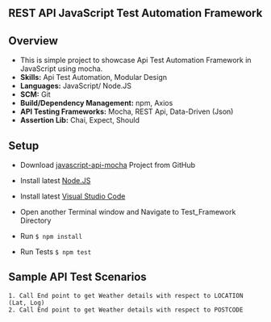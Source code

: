 ## REST API JavaScript Test Automation Framework 

## Overview
* This is simple project to showcase Api Test Automation Framework in JavaScript using mocha.
* **Skills:** Api Test Automation, Modular Design
* **Languages:** JavaScript/ Node.JS
* **SCM:** Git
* **Build/Dependency Management:** npm, Axios
* **API Testing Frameworks:** Mocha, REST Api, Data-Driven (Json)
* **Assertion Lib:** Chai, Expect, Should

## Setup
* Download [javascript-api-mocha](https://github.com/happyali/techTask.git) Project from GitHub
* Install latest [Node.JS](https://nodejs.org/en/download/)
* Install latest [Visual Studio Code](https://code.visualstudio.com/download)


* Open another Terminal window and Navigate to Test_Framework Directory
* Run `$ npm install`
* Run Tests `$ npm test`

## Sample API Test Scenarios
    
    1. Call End point to get Weather details with respect to LOCATION (Lat, Log) 
    2. Call End point to get Weather details with respect to POSTCODE
   